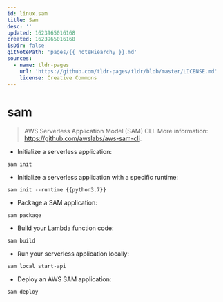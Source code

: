 ```yaml
---
id: linux.sam
title: Sam
desc: ''
updated: 1623965016168
created: 1623965016168
isDir: false
gitNotePath: 'pages/{{ noteHiearchy }}.md'
sources:
  - name: tldr-pages
    url: 'https://github.com/tldr-pages/tldr/blob/master/LICENSE.md'
    license: Creative Commons
---
```

# sam

> AWS Serverless Application Model (SAM) CLI.
> More information: <https://github.com/awslabs/aws-sam-cli>.

- Initialize a serverless application:

`sam init`

- Initialize a serverless application with a specific runtime:

`sam init --runtime {{python3.7}}`

- Package a SAM application:

`sam package`

- Build your Lambda function code:

`sam build`

- Run your serverless application locally:

`sam local start-api`

- Deploy an AWS SAM application:

`sam deploy`

